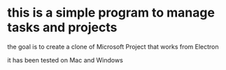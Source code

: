 # this is a simple program to manage tasks and projects

the goal is to create a clone of Microsoft Project that works from Electron

it has been tested on Mac and Windows
